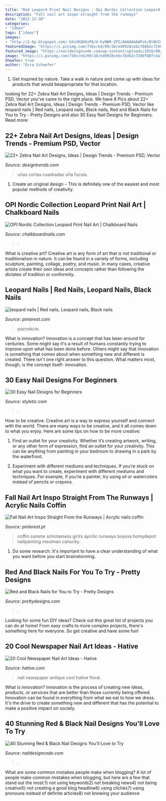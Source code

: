 ```yaml
---
title: "Red Leopard Print Nail Designs : Opi Nordic Collection Leopard Print Nail Art"
description: "Fall nail art inspo straight from the runways"
date: "2022-12-30"
categories:
- "ideas"
tags: ["ideas"]
images:
- "http://2.bp.blogspot.com/-bXsVKQOXzPA/U-hyNNR-2PI/AAAAAAAAPsk/QlNUImRQnRs/s1600/opi-nordic-leopard-print-nail-art-3.jpg"
featuredImage: "https://i.pinimg.com/736x/e4/09/28/e40928cebc70db2c7240f88fc4a7df51.jpg"
featured_image: "https://naildesigncode.com/wp-content/uploads/2016/08/Red-and-Black-nail-designs-20.jpg"
image: "https://i.pinimg.com/736x/e4/09/28/e40928cebc70db2c7240f88fc4a7df51.jpg"
ShowToc: true
author: "Ezra Schaefer"
---
```



1. Get inspired by nature. Take a walk in nature and come up with ideas for products that would beappropriate for that location.

	

		
looking for 22+ Zebra Nail Art Designs, Ideas | Design Trends - Premium PSD, Vector you've came to the right place. We have 8 Pics about 22+ Zebra Nail Art Designs, Ideas | Design Trends - Premium PSD, Vector like leopard nails | Red nails, Leopard nails, Black nails, Red and Black Nails for You to Try - Pretty Designs and also 30 Easy Nail Designs for Beginners. Read more:
		
    
## 22+ Zebra Nail Art Designs, Ideas | Design Trends - Premium PSD, Vector

<img loading=lazy src="https://images.designtrends.com/wp-content/uploads/2015/10/06050603/Pink-Black-Zebra-Nail-Design.jpg" onerror="this.onerror=null;this.src='https://tse2.mm.bing.net/th?id=OIP.E__J32TgNfryyHeFz_uNDQHaJ3&amp;pid=15.1';" alt="22+ Zebra Nail Art Designs, Ideas | Design Trends - Premium PSD, Vector">

_Source: designtrends.com_

>uñas cortas cuadradas uña fucsia. 

	

1. Create an original design – This is definitely one of the easiest and most popular methods of creativity.

    
## OPI Nordic Collection Leopard Print Nail Art | Chalkboard Nails

<img loading=lazy src="http://2.bp.blogspot.com/-bXsVKQOXzPA/U-hyNNR-2PI/AAAAAAAAPsk/QlNUImRQnRs/s1600/opi-nordic-leopard-print-nail-art-3.jpg" onerror="this.onerror=null;this.src='https://tse3.mm.bing.net/th?id=OIP.VV2zCBSQZVX9tpLP26W3ZwHaFj&amp;pid=15.1';" alt="OPI Nordic Collection Leopard Print Nail Art | Chalkboard Nails">

_Source: chalkboardnails.com_

>. 

	

What is creative art?
Creative art is any form of art that is not traditional or traditionalism in nature. It can be found in a variety of forms, including sculpture, painting, collage, poetry, and music. In many cases, creative artists create their own ideas and concepts rather than following the dictates of tradition or conformity.

    
## Leopard Nails | Red Nails, Leopard Nails, Black Nails

<img loading=lazy src="https://i.pinimg.com/originals/37/07/65/370765569585fad8b82d4e1e90b0b0bc.jpg" onerror="this.onerror=null;this.src='https://tse3.mm.bing.net/th?id=OIP.2E2wK8EEOccljju0oiebVwHaJ4&amp;pid=15.1';" alt="leopard nails | Red nails, Leopard nails, Black nails">

_Source: pinterest.com_

>paznokcie. 

	

What is innovation?
Innovation is a concept that has been around for centuries. Some might say it's a result of humans constantly trying to improve upon what has been done before. Others might say that innovation is something that comes about when something new and different is created. There isn't one right answer to this question. What matters most, though, is the concept itself- innovation.

    
## 30 Easy Nail Designs For Beginners

<img loading=lazy src="https://styletic.com/wp-content/uploads/2014/11/easy-nail-designs/20-easy-nail-designs-for-beginners.jpg" onerror="this.onerror=null;this.src='https://tse1.mm.bing.net/th?id=OIP.S1eFm6LnTBMCDlxH-f_7bQHaJ4&amp;pid=15.1';" alt="30 Easy Nail Designs for Beginners">

_Source: styletic.com_

>. 

	

How to be creative:
Creative art is a way to express yourself and connect with the world. There are many ways to be creative, and it all comes down to what you enjoy. Here are some tips on how to be more creative:
1. Find an outlet for your creativity. Whether it’s creating artwork, writing, or any other form of expression, find an outlet for your creativity. This can be anything from painting in your bedroom to drawing in a park by the waterfront.

2. Experiment with different mediums and techniques. If you’re stuck on what you want to create, experiment with different mediums and techniques. For example, if you’re a painter, try using oil or watercolors instead of pencils or crayons.

    
## Fall Nail Art Inspo Straight From The Runways | Acrylic Nails Coffin

<img loading=lazy src="https://i.pinimg.com/736x/e4/09/28/e40928cebc70db2c7240f88fc4a7df51.jpg" onerror="this.onerror=null;this.src='https://tse4.mm.bing.net/th?id=OIP.y6Orj8vJlXVxYfZpau47KQHaNJ&amp;pid=15.1';" alt="Fall Nail Art Inspo Straight From the Runways | Acrylic nails coffin">

_Source: pinterest.pt_

>coffin summe sohotamess girlrs aycrlic runways boysss homydepot nailpainting meulman canucky. 

	

1. Do some research. It's important to have a clear understanding of what you want before you start brainstorming.

    
## Red And Black Nails For You To Try - Pretty Designs

<img loading=lazy src="http://www.prettydesigns.com/wp-content/uploads/2014/06/Swirl-Nails.jpg" onerror="this.onerror=null;this.src='https://tse4.mm.bing.net/th?id=OIP.c8Z4flkntvah3tL2CG4kEwHaKQ&amp;pid=15.1';" alt="Red and Black Nails for You to Try - Pretty Designs">

_Source: prettydesigns.com_

>. 

	

Looking for some fun DIY ideas? Check out this great list of projects you can do at home! From easy crafts to more complex projects, there's something here for everyone. So get creative and have some fun!

    
## 20 Cool Newspaper Nail Art Ideas - Hative

<img loading=lazy src="https://hative.com/wp-content/uploads/2014/10/newspaper-nail-art-ideas/5-vintage-antique-floral-newspaper-nail-art.jpg" onerror="this.onerror=null;this.src='https://tse3.mm.bing.net/th?id=OIP.0OSFiu0Pz6vhq-WUPQH1YgHaJo&amp;pid=15.1';" alt="20 Cool Newspaper Nail Art Ideas - Hative">

_Source: hative.com_

>nail newspaper antique cool hative floral. 

	

What is innovation?
Innovation is the process of creating new ideas, products, or services that are better than those currently being offered. Innovation can be found in everything from what we eat to how we dress. It's the drive to create something new and different that has the potential to make a positive impact on society.

    
## 40 Stunning Red &amp; Black Nail Designs You&#039;ll Love To Try

<img loading=lazy src="https://naildesigncode.com/wp-content/uploads/2016/08/Red-and-Black-nail-designs-20.jpg" onerror="this.onerror=null;this.src='https://tse4.mm.bing.net/th?id=OIP.BUNksOyELnzwkD5xkE8DZwHaKP&amp;pid=15.1';" alt="40 Stunning Red &amp; Black Nail Designs You&#039;ll Love to Try">

_Source: naildesigncode.com_

>. 

	

What are some common mistakes people make when blogging?
A lot of people make common mistakes when blogging, but here are a few that stand out the most:1) not using keywords2) not breaking news4) not being creative5) not creating a good blog headline6) using clichés7) using pronouns instead of definite articles8) not knowing your audience

